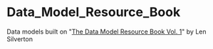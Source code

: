 # Data_Model_Resource_Book
Data models built on "[The Data Model Resource Book Vol. 1](https://www.amazon.com/gp/product/0471380237)" by Len Silverton


